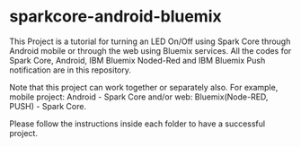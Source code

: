 # sparkcore-android-bluemix

This Project is a tutorial for turning an LED On/Off using Spark Core through Android mobile or through the web using Bluemix services. All the codes for Spark Core, Android, IBM Bluemix Noded-Red and IBM Bluemix Push notification are in this repository.  

Note that this project can work together or separately also. For example, mobile project: Android - Spark Core and/or web: Bluemix(Node-RED, PUSH) - Spark Core.

Please follow the instructions inside each folder to have a successful project.

